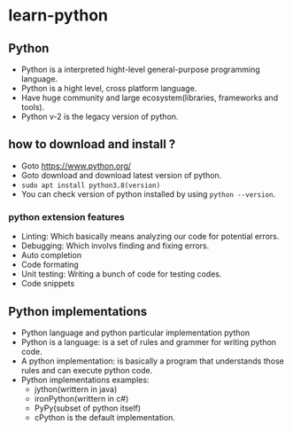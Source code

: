 # learn-python

## Python

- Python is a interpreted hight-level general-purpose programming language.
- Python is a hight level, cross platform language.
- Have huge community and large ecosystem(libraries, frameworks and tools).
- Python v-2 is the legacy version of python.

## how to download and install ?

- Goto https://www.python.org/
- Goto download and download latest version of python.
- `sudo apt install python3.8(version)`
- You can check version of python installed by using `python --version`.

### python extension features

- Linting: Which basically means analyzing our code for potential errors.
- Debugging: Which involvs finding and fixing errors.
- Auto completion
- Code formating
- Unit testing: Writing a bunch of code for testing codes.
- Code snippets

## Python implementations

- Python language and python particular implementation python
- Python is a language: is a set of rules and grammer for writing python code.
- A python implementation: is basically a program that understands those rules and can execute python code.
- Python implementations examples:
  - jython(writtern in java)
  - ironPython(writtern in c#)
  - PyPy(subset of python itself)
  - cPython is the default implementation.
